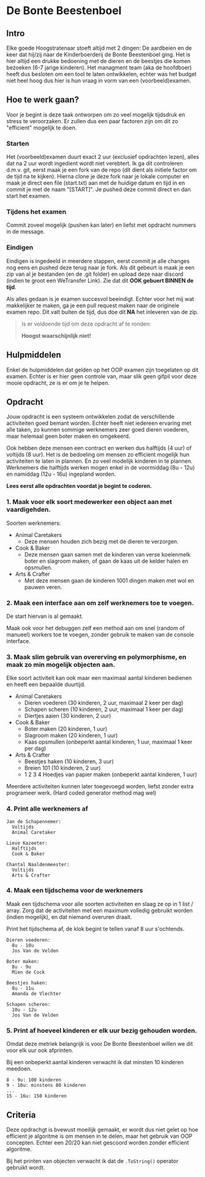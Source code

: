# De Bonte Beestenboel

## Intro

Elke goede Hoogstratenaar stoeft altijd met 2 dingen: De aardbeien en de keer
dat hij/zij naar de Kinderboerderij de Bonte Beestenboel ging. Het is hier
altijd een drukke bedoening met de dieren en de beestjes die komen bezoeken
(6-7 jarige kinderen). Het managment team (aka de hoofdboer) heeft dus besloten
om een tool te laten ontwikkelen, echter was het budget niet heel hoog dus hier
is hun vraag in vorm van een (voorbeeld)examen.

## Hoe te werk gaan?

Voor je begint is deze taak ontworpen om zo veel mogelijk tijdsdruk en stress
te veroorzaken. Er zullen dus een paar factoren zijn om dit zo "efficient"
mogelijk te doen.


### Starten

Het (voorbeeld)examen duurt exact 2 uur (exclusief opdrachten lezen), alles dat
na 2 uur wordt ingedient wordt niet verebtert. Ik ga dit controleren d.m.v.
git, eerst maak je een fork van de repo (dit dient als initiele factor om de
tijd na te kijken). Hierna clone je deze fork naar je lokale computer en maak
je direct een file (start.txt) aan met de huidige datum en tijd in en commit je
met de naam "[START]". Je pushed deze commit direct en dan start het examen.

### Tijdens het examen

Commit zoveel mogelijk (pushen kan later) en liefst met opdracht nummers in de message.

### Eindigen

Eindigen is ingedeeld in meerdere stappen, eerst commit je alle changes nog
eens en pushed deze terug naar je fork. Als dit gebeurt is maak je een zip van
al je bestanden (en de .git folder) en upload deze naar discord (indien te
groot een WeTransfer Link). Zie dat dit **OOK gebuert BINNEN de tijd**.

Als alles gedaan is je examen succesvol beeindigt. Echter voor het mij wat
makkelijker te maken, ga je een pull request maken naar de originele examen
repo. Dit valt buiten de tijd, dus doe dit **NA** het inleveren van de zip.

> Is er voldoende tijd om deze opdracht af te ronden: 
>
> **Hoogst waarschijnlijk niet!**

## Hulpmiddelen

Enkel de hulpmiddelen dat gelden op het OOP examen zijn toegelaten op dit
examen. Echter is er hier geen controle van, maar slik geen gifpil voor
deze mooie opdracht, ze is er om je te helpen.


## Opdracht

Jouw opdracht is een systeem ontwikkelen zodat de verschillende activiteiten
goed bemant worden. Echter heeft niet iedereen ervaring met alle taken, zo
kunnen sommige werknemers zeer goed dieren voederen, maar helemaal geen boter
maken en omgekeerd.

Ook hebben deze mensen een contract en werken dus halftijds (4 uur) of voltijds
(8 uur).  Het is de bedoeling om mensen zo efficient mogelijk hun activiteiten
te laten in plannen. En zo veel modelijk kinderen in te plannen. Werknemers die
halftijds werken mogen enkel in de voormiddag (8u - 12u) en namiddag (12u - 16u)
ingepland worden.


**Lees eerst alle opdrachten voordat je begint te coderen.**

### 1. Maak voor elk soort medewerker een object aan met vaardigehden.

Soorten werknemers:

* Animal Caretakers
    * Deze mensen houden zich bezig met de dieren te verzorgen.
* Cook & Baker
    * Deze mensen gaan samen met de kinderen van verse koeienmelk boter en slagroom maken, of gaan de kaas uit de kelder halen en opsmullen.
* Arts & Crafter
    * Met deze mensen gaan de kinderen 1001 dingen maken met wol en pauwen veren.

### 2. Maak een interface aan om zelf werknemers toe te voegen.

De start hiervan is al gemaakt.

Maak ook voor het debuggen zelf een method aan om snel (random of manueel)
workers toe te voegen, zonder gebruik te maken van de console interface.

### 3. Maak slim gebruik van overerving en polymorphisme, en maak zo min mogelijk objecten aan.

Elke soort activiteit kan ook maar een maximaal aantal kinderen bedienen en
heeft een bepaalde duurtijd.

* Animal Caretakers
    * Dieren voederen (30 kinderen, 2 uur, maximaal 2 keer per dag)
    * Schapen scheren (10 kinderen, 2 uur, maximaal 1 keer per dag)
    * Diertjes aaien (30 kinderen, 2 uur)
* Cook & Baker
    * Boter maken (20 kinderen, 1 uur)
    * Slagroom maken (20 kinderen, 1 uur)
    * Kaas opsmullen (onbeperkt aantal kinderen, 1 uur, maximaal 1 keer per dag)
* Arts & Crafter
    * Beestjes haken (10 kinderen, 3 uur)
    * Breien 101 (10 kinderen, 2 uur)
    * 1 2 3 4 Hoedjes van papier maken (onbeperkt aantal kinderen, 1 uur)

Meerdere activiteiten kunnen later toegevoegd worden, liefst zonder extra programeer werk.
(Hard coded generator method mag wel)

### 4. Print alle werknemers af

```
Jan de Schapennemer:
  Voltijds
  Animal Caretaker

Lieve Kazeeter:
  Halftijds
  Cook & Baker

Chantal Naaldenmeester:
  Voltijds
  Arts & Crafter
```

### 4. Maak een tijdschema voor de werknemers

Maak een tijdschema voor alle soorten activiteiten en slaag ze op in 1 list
/ array.  Zorg dat de activiteiten met een maximum volledig gebruikt worden
(indien mogelijk), en dat niemand overuren draait.

Print het tijdschema af, de klok begint te tellen vanaf 8 uur s'ochtends.

```
Dieren voederen:
  8u - 10u
  Jos Van de Velden

Boter maken:
  8u - 9u
  Mien de Cock

Beestjes haken:
  8u - 11u
  Amanda de Vlechter

Schapen scheren:
  10u - 12u
  Jos Van de Velden
```


### 5. Print af hoeveel kinderen er elk uur bezig gehouden worden.

Omdat deze metriek belangrijk is voor De Bonte Beestenboel willen we dit
voor elk uur ook afprinten.

Bij een onbeperkt aantal kinderen verwacht ik dat minsten 10 kinderen meedoen.

```
8 - 9u: 100 kinderen
9 - 10u: minstens 80 kinderen
...
15 - 16u: 150 kinderen
```

## Criteria

Deze opdrachgt is bvewust moeilijk gemaakt, er wordt dus niet gelet op hoe
efficient je algoritme is om mensen in te delen, maar het gebruik van OOP
concepten. Echter een 20/20 kan niet gescoord worden zonder efficient
algoritme.


Bij het printen van objecten verwacht ik dat de `.ToString()` operator gebruikt wordt.

















